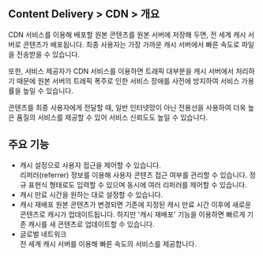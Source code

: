 ## Content Delivery > CDN > 개요

CDN 서비스를 이용해 배포할 원본 콘텐츠를 원본 서버에 저장해 두면, 전 세계 캐시 서버로 콘텐츠가 배포됩니다. 최종 사용자는 가장 가까운 캐시 서버에서 빠른 속도로 파일을 전송받을 수 있습니다.

또한, 서비스 제공자가 CDN 서비스를 이용하면 트래픽 대부분을 캐시 서버에서 처리하기 때문에 원본 서버의 트래픽 폭주로 인한 서비스 장애를 사전에 방지하여 서비스 가용률을 높일 수 있습니다.

콘텐츠를 최종 사용자에게 전달할 때, 일반 인터넷망이 아닌 전용선을 사용하여 더욱 높은 품질의 서비스를 제공할 수 있어 서비스 신뢰도도 높일 수 있습니다.

## 주요 기능

- 캐시 설정으로 사용자 접근을 제어할 수 있습니다.  
  리퍼러(referrer) 정보를 이용해 사용자 콘텐츠 접근 여부를 관리할 수 있습니다. 정규 표현식 형태로도 입력할 수 있으며 동시에 여러 리퍼러를 제어할 수 있습니다.
- 캐시 만료 시간을 원하는 대로 설정할 수 있습니다.
- 캐시 재배포
  원본 콘텐츠가 변경되면 기존에 지정된 캐시 만료 시간 이후에 새로운 콘텐츠로 캐시가 업데이트됩니다. 하지만 '캐시 재배포' 기능을 이용하면 빠르게 기존 캐시를 새 콘텐츠로 업데이트할 수 있습니다.
- 글로벌 네트워크<br/>
전 세계 캐시 서버를 이용해 빠른 속도의 서비스를 제공합니다.
